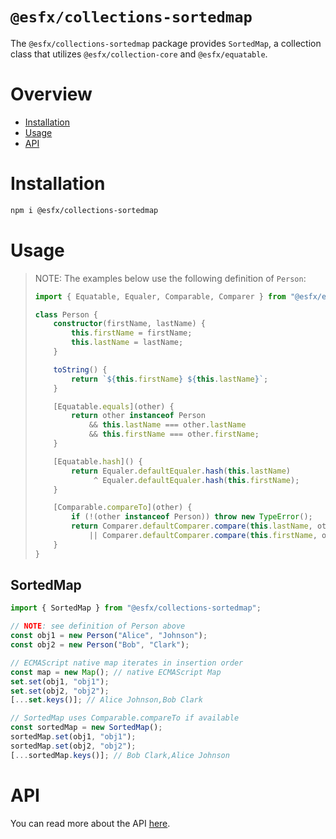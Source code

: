 # `@esfx/collections-sortedmap`

The `@esfx/collections-sortedmap` package provides `SortedMap`, a collection class that utilizes `@esfx/collection-core` and `@esfx/equatable`.

# Overview

* [Installation](#installation)
* [Usage](#usage)
* [API](#api)

# Installation

```sh
npm i @esfx/collections-sortedmap
```

# Usage

> NOTE: The examples below use the following definition of `Person`:
> ```ts
> import { Equatable, Equaler, Comparable, Comparer } from "@esfx/equatable";
>
> class Person {
>     constructor(firstName, lastName) {
>         this.firstName = firstName;
>         this.lastName = lastName;
>     }
>
>     toString() {
>         return `${this.firstName} ${this.lastName}`;
>     }
>
>     [Equatable.equals](other) {
>         return other instanceof Person
>             && this.lastName === other.lastName
>             && this.firstName === other.firstName;
>     }
>
>     [Equatable.hash]() {
>         return Equaler.defaultEqualer.hash(this.lastName)
>              ^ Equaler.defaultEqualer.hash(this.firstName);
>     }
>
>     [Comparable.compareTo](other) {
>         if (!(other instanceof Person)) throw new TypeError();
>         return Comparer.defaultComparer.compare(this.lastName, other.lastName)
>             || Comparer.defaultComparer.compare(this.firstName, other.firstName);
>     }
> }
> ```

## SortedMap

```ts
import { SortedMap } from "@esfx/collections-sortedmap";

// NOTE: see definition of Person above
const obj1 = new Person("Alice", "Johnson");
const obj2 = new Person("Bob", "Clark");

// ECMAScript native map iterates in insertion order
const map = new Map(); // native ECMAScript Map
set.set(obj1, "obj1");
set.set(obj2, "obj2");
[...set.keys()]; // Alice Johnson,Bob Clark

// SortedMap uses Comparable.compareTo if available
const sortedMap = new SortedMap();
sortedMap.set(obj1, "obj1");
sortedMap.set(obj2, "obj2");
[...sortedMap.keys()]; // Bob Clark,Alice Johnson
```

# API

You can read more about the API [here](https://esfx.js.org/esfx/api/collections-sortedmap.html).
